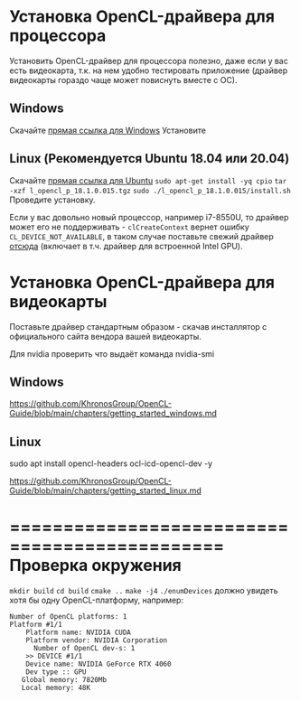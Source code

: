 
Установка OpenCL-драйвера для процессора
========================================

Установить OpenCL-драйвер для процессора полезно, даже если у вас есть видеокарта, т.к. на нем удобно тестировать приложение (драйвер видеокарты гораздо чаще может повиснуть вместе с ОС).

Windows
-------
Скачайте [прямая ссылка для Windows](http://registrationcenter-download.intel.com/akdlm/irc_nas/vcp/13794/opencl_runtime_18.1_x64_setup.msi)
Установите

Linux (Рекомендуется Ubuntu 18.04 или 20.04)
----------------------------------

Скачайте [прямая ссылка для Ubuntu](http://registrationcenter-download.intel.com/akdlm/irc_nas/vcp/15532/l_opencl_p_18.1.0.015.tgz)
``sudo apt-get install -yq cpio``
``tar -xzf l_opencl_p_18.1.0.015.tgz``
``sudo ./l_opencl_p_18.1.0.015/install.sh``
Проведите установку.

Если у вас довольно новый процессор, например i7-8550U, то драйвер может его не поддерживать - ```clCreateContext``` вернет ошибку ```CL_DEVICE_NOT_AVAILABLE```, в таком случае поставьте свежий драйвер [отсюда](https://github.com/intel/compute-runtime/releases) (включает в т.ч. драйвер для встроенной Intel GPU).


Установка OpenCL-драйвера для видеокарты
========================================
Поставьте драйвер стандартным образом - скачав инсталлятор с официального сайта вендора вашей видеокарты.

Для nvidia проверить что выдаёт команда 
nvidia-smi

Windows
-------
https://github.com/KhronosGroup/OpenCL-Guide/blob/main/chapters/getting_started_windows.md

Linux
-----
sudo apt install opencl-headers ocl-icd-opencl-dev -y

https://github.com/KhronosGroup/OpenCL-Guide/blob/main/chapters/getting_started_linux.md

==============================================
Проверка окружения
==============================================

 ``mkdir build``
 ``cd build``
 ``cmake ..``
 ``make -j4``
 ``./enumDevices`` должно увидеть хотя бы одну OpenCL-платформу, например:

```
Number of OpenCL platforms: 1
Platform #1/1
    Platform name: NVIDIA CUDA
    Platform vendor: NVIDIA Corporation
      Number of OpenCL dev-s: 1
    >> DEVICE #1/1
    Device name: NVIDIA GeForce RTX 4060
    Dev type :: GPU 
   Global memory: 7820Mb
   Local memory: 48K
   
```


